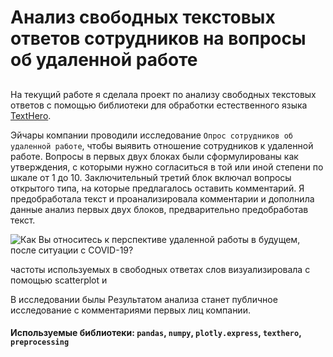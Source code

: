 # Анализ свободных текстовых ответов сотрудников на вопросы об удаленной работе
  
##
На текущий работе я сделала проект по анализу свободных текстовых ответов с помощью библиотеки для обработки естественного языка [TextHero](https://texthero.org/). 
  
Эйчары компании проводили исследование `Опрос сотрудников об удаленной работе`, чтобы выявить отношение сотрудников к удаленной работе. Вопросы в первых двух блоках были сформулированы как утверждения, с которыми нужно согласиться в той или иной степени по шкале от 1 до 10. Заключительный третий блок включал вопросы открытого типа, на которые предлагалось оставить комментарий. Я предобработала текст и  проанализировала комментарии и дополнила данные анализ первых двух блоков, предварительно предобработав текст. 

![Как Вы относитесь к перспективе удаленной работы в будущем, после ситуации с COVID-19?](https://disk.yandex.ru/client/disk/%D0%90%D0%BD%D0%B0%D0%BB%D0%B8%D1%82%D0%B8%D0%BA%D0%B0_%D0%BF%D1%80%D0%BE%D0%B5%D0%BA%D1%82%D1%8B/%D0%90%D0%BD%D0%B0%D0%BB%D0%B8%D0%B7%20%D1%81%D0%B2%D0%BE%D0%B1%D0%BE%D0%B4%D0%BD%D1%8B%D1%85%20%D0%BE%D1%82%D0%B2%D0%B5%D1%82%D0%BE%D0%B2%20%D0%B2%20%D0%BE%D0%BF%D1%80%D0%BE%D1%81%D0%B5%20%D0%BE%D0%B1%20%D1%83%D0%B4%D0%B0%D0%BB%D0%B5%D0%BD%D0%BD%D0%BE%D0%B9%20%D1%80%D0%B0%D0%B1%D0%BE%D1%82%D0%B5?idApp=client&dialog=slider&idDialog=%2Fdisk%2F%D0%90%D0%BD%D0%B0%D0%BB%D0%B8%D1%82%D0%B8%D0%BA%D0%B0_%D0%BF%D1%80%D0%BE%D0%B5%D0%BA%D1%82%D1%8B%2F%D0%90%D0%BD%D0%B0%D0%BB%D0%B8%D0%B7%20%D1%81%D0%B2%D0%BE%D0%B1%D0%BE%D0%B4%D0%BD%D1%8B%D1%85%20%D0%BE%D1%82%D0%B2%D0%B5%D1%82%D0%BE%D0%B2%20%D0%B2%20%D0%BE%D0%BF%D1%80%D0%BE%D1%81%D0%B5%20%D0%BE%D0%B1%20%D1%83%D0%B4%D0%B0%D0%BB%D0%B5%D0%BD%D0%BD%D0%BE%D0%B9%20%D1%80%D0%B0%D0%B1%D0%BE%D1%82%D0%B5%2FafterCloud.jpg) 

частоты используемых в свободных ответах слов визуализировала с помощью scatterplot и 


В исследовании былы Результатом анализа станет публичное исследование с комментариями первых лиц компании.
  
#### Используемые библиотеки: `pandas`, `numpy`, `plotly.express`, `texthero`, `preprocessing`

#
